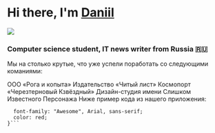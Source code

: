 # Hi there, I'm [Daniil](https://daniilshat.ru/) 
![](https://github.com/blackcater/blackcater/raw/main/images/Hi.gif) 
### Computer science student, IT news writer from Russia 🇷🇺

Мы на столько крутые, что уже успели поработать со следующими команиями:

ООО «Рога и копыта»
Издательство «Читый лист»
Космопорт «Черезтерновый Кзвёздный»
Дизайн-студия имени Слишком Известного Персонажа
Ниже пример кода из нашего приложения:

```.selector {
  font-family: "Awesome", Arial, sans-serif;
  color: red;
}```
